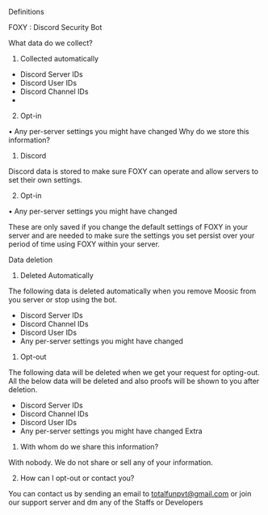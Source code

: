 Definitions

 FOXY : Discord Security Bot

What data do we collect?

1. Collected automatically

- Discord Server IDs
- Discord User IDs
- Discord Channel IDs
- 
2. Opt-in

• Any per-server settings you might have changed
Why do we store this information?

1. Discord

Discord data is stored to make sure FOXY can operate and allow servers to set their own settings.

2. Opt-in

• Any per-server settings you might have changed

These are only saved if you change the default settings of FOXY in your server and are needed to make sure the settings you set persist over your period of time using FOXY within your server.

Data deletion

1. Deleted Automatically

The following data is deleted automatically when you remove Moosic from you server or stop using the bot.

- Discord Server IDs
- Discord Channel IDs
- Discord User IDs
- Any per-server settings you might have changed

1. Opt-out

The following data will be deleted when we get your request for opting-out. All the below data will be deleted and also proofs will be shown to you after deletion.

- Discord Server IDs
- Discord Channel IDs
- Discord User IDs
- Any per-server settings you might have changed
Extra

1. With whom do we share this information?

With nobody. We do not share or sell any of your information.

2. How can I opt-out or contact you?

You can contact us by sending an email to totalfunpvt@gmail.com or join our support server and dm any of the Staffs or Developers
